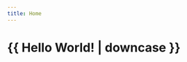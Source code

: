 ```yaml
---
title: Home
---
```

<html>
  <head>
    <meta charset="utf-8">
    <title>{{ page.home }}</title>
  </head>
  <body>
    <h1>{{ Hello World! | downcase }}</h1>
  </body>
</html>
